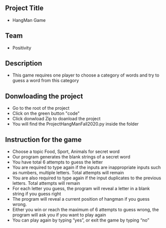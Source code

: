 ## Project Title

* HangMan Game

## Team

* Positivity

## Description

* This game requires one player to choose a category of words and try to guess a word from this category

## Donwloading the project

* Go to the root of the project
* Click on the green button "code"
* Click donwload Zip to doanload the project
* You will find the ProjectHangManFall2020.py inside the folder


## Instruction for the game

* Choose a topic Food, Sport, Animals for secret word
* Our program generates the blank strings of a secret word
* You have total 6 attempts to guess the letter
* You are required to type again if the inputs are inappropriate inputs such as numbers, multiple letters. Total attempts will remain
* You are also required to type again if the input duplicates to the previous letters. Total attempts will remain
* For each letter you guess, the program will reveal a letter in a blank string if you guess right
* The program will reveal a current position of hangman if you guess wrong.
* Either you win or reach the maximum of 6 attempts to guess wrong, the program will ask you if you want to play again
* You can play again by typing “yes”, or exit the game by typing “no”


